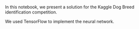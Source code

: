 In this notebook, we present a solution for the Kaggle Dog Breed identification competition.

We used TensorFlow to implement the neural network.
